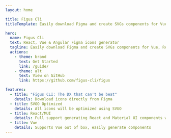 ```yaml
---
layout: home

title: Figus Cli
titleTemplate: Easily download Figma and create SVGs components for Vue, React, Angular and more to come

hero:
  name: Figus Cli
  text: React, Vue & Angular Figma icons generator
  tagline: Easily download Figma and create SVGs components for Vue, React, Angular and more to come
  actions:
    - theme: brand
      text: Get Started
      link: /guide/
    - theme: alt
      text: View on GitHub
      link: https://github.com/figus-cli/figus

features:
  - title: "Figus CLI: The DX that can't be beat"
    details: Download icons directly from Figma
  - title: SVGO Optimized 
    details: All icons will be optimized using SVGO
  - title: React/MUI
    details: Full support generating React and Material UI components with single command line  
  - title: Vue
    details: Supports Vue out of box, easily generate components
---
```

